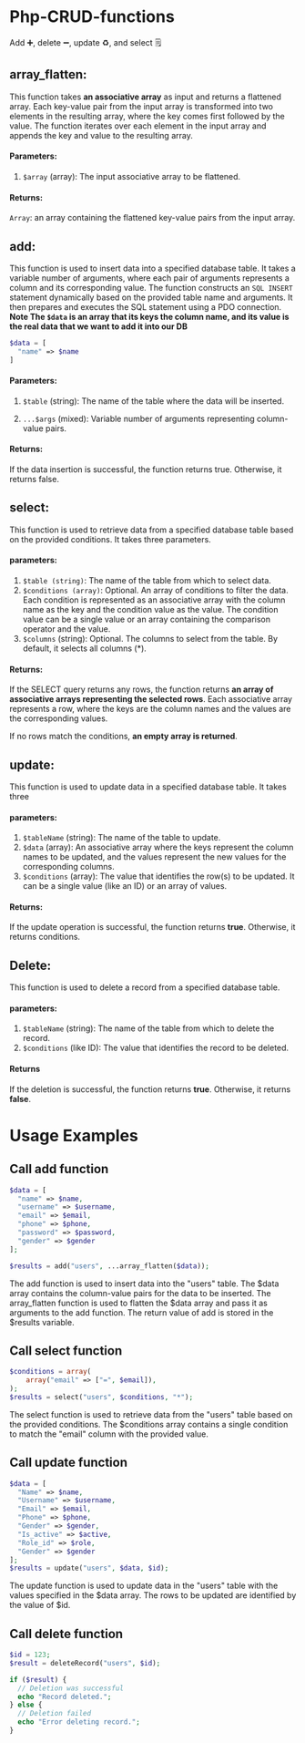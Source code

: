# Php-CRUD-functions
Add :heavy_plus_sign:, delete ➖, update :recycle:, and select 🗒️

## array_flatten:
This function takes **an associative array** as input and returns a flattened array. Each key-value pair from the input array is transformed into two elements in the resulting array, where the key comes first followed by the value. The function iterates over each element in the input array and appends the key and value to the resulting array.

#### Parameters:
1. `$array` (array): The input associative array to be flattened.

#### Returns:
`Array`: an array containing the flattened key-value pairs from the input array.


## add:
This function is used to insert data into a specified database table. It takes a variable number of arguments, where each pair of arguments represents a column and its corresponding value. The function constructs an `SQL INSERT` statement dynamically based on the provided table name and arguments. It then prepares and executes the SQL statement using a PDO connection.
**Note The `$data` is an array that its keys the column name, and its value is the real data that we want to add it into our DB** 
```php
$data = [
  "name" => $name
]
```

#### Parameters:
1. `$table` (string): The name of the table where the data will be inserted.

2. `...$args` (mixed): Variable number of arguments representing column-value pairs.

#### Returns:
If the data insertion is successful, the function returns true. Otherwise, it returns false.



## select:
This function is used to retrieve data from a specified database table based on the provided conditions. It takes three parameters.

#### parameters:
1. `$table (string)`: The name of the table from which to select data.
2. `$conditions (array)`: Optional. An array of conditions to filter the data. Each condition is represented as an associative array with the column name as the key and the condition value as the value. The condition value can be a single value or an array containing the comparison operator and the value.
3. `$columns` (string): Optional. The columns to select from the table. By default, it selects all columns (*).

#### Returns:
If the SELECT query returns any rows, the function returns **an array of associative arrays representing the selected rows**. Each associative array represents a row, where the keys are the column names and the values are the corresponding values.

If no rows match the conditions, **an empty array is returned**.


## update:
This function is used to update data in a specified database table. It takes three 

#### parameters:
1. `$tableName` (string): The name of the table to update.
2. `$data` (array): An associative array where the keys represent the column names to be updated, and the values represent the new values for the corresponding columns.
3. `$conditions` (array): The value that identifies the row(s) to be updated. It can be a single value (like an ID) or an array of values.


#### Returns:
If the update operation is successful, the function returns **true**. Otherwise, it returns conditions.


## Delete:
This function is used to delete a record from a specified database table.


#### parameters:
1. `$tableName` (string): The name of the table from which to delete the record.
1. `$conditions` (like ID): The value that identifies the record to be deleted.

#### Returns
If the deletion is successful, the function returns **true**. Otherwise, it returns **false**.

 
# Usage Examples
## Call add function
```php
$data = [
  "name" => $name,
  "username" => $username,
  "email" => $email,
  "phone" => $phone,
  "password" => $password,
  "gender" => $gender
];

$results = add("users", ...array_flatten($data));
```
The add function is used to insert data into the "users" table. The $data array contains the column-value pairs for the data to be inserted. The array_flatten function is used to flatten the $data array and pass it as arguments to the add function. The return value of add is stored in the $results variable.

## Call select function
```php
$conditions = array(
    array("email" => ["=", $email]),
);
$results = select("users", $conditions, "*");
```
The select function is used to retrieve data from the "users" table based on the provided conditions. The $conditions array contains a single condition to match the "email" column with the provided value. 

## Call update function
```php
$data = [
  "Name" => $name,
  "Username" => $username,
  "Email" => $email,
  "Phone" => $phone,
  "Gender" => $gender,
  "Is_active" => $active,
  "Role_id" => $role,
  "Gender" => $gender
];
$results = update("users", $data, $id);
```

The update function is used to update data in the "users" table with the values specified in the $data array. The rows to be updated are identified by the value of $id.

## Call delete function
```php
$id = 123;
$result = deleteRecord("users", $id);

if ($result) {
  // Deletion was successful
  echo "Record deleted.";
} else {
  // Deletion failed
  echo "Error deleting record.";
}
```
